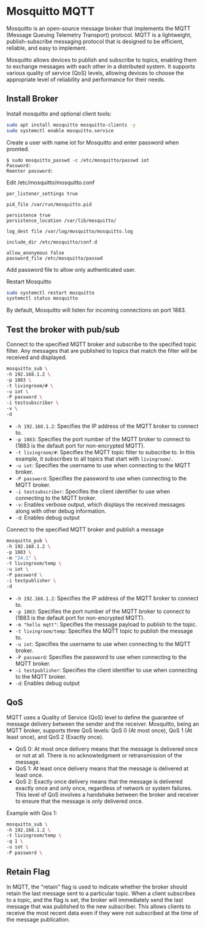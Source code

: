 # Mosquitto MQTT

Mosquitto is an open-source message broker that implements the MQTT (Message Queuing Telemetry Transport) protocol. MQTT is a lightweight, publish-subscribe messaging protocol that is designed to be efficient, reliable, and easy to implement.

Mosquitto allows devices to publish and subscribe to topics, enabling them to exchange messages with each other in a distributed system. It supports various quality of service (QoS) levels, allowing devices to choose the appropriate level of reliability and performance for their needs.

## Install Broker

Install mosquitto and optional client tools:
```bash
sudo apt install mosquitto mosquitto-clients -y
sudo systemctl enable mosquitto.service
```

Create a user with name iot for Mosquitto and enter password when promted.
```console
$ sudo mosquitto_passwd -c /etc/mosquitto/passwd iot
Password: 
Reenter password: 
```

Edit /etc/mosquitto/mosquitto.conf
```
per_listener_settings true

pid_file /var/run/mosquitto.pid

persistence true
persistence_location /var/lib/mosquitto/

log_dest file /var/log/mosquitto/mosquitto.log

include_dir /etc/mosquitto/conf.d

allow_anonymous false
password_file /etc/mosquitto/passwd
```
Add password file to allow only authenticated user.


Restart Mosquitto
```bash
sudo systemctl restart mosquitto
systemctl status mosquitto
```

By default, Mosquitto will listen for incoming connections on port 1883. 

## Test the broker with pub/sub

Connect to the specified MQTT broker and subscribe to the specified topic filter. Any messages that are published to topics that match the filter will be received and displayed.

```bash
mosquitto_sub \
-h 192.168.1.2 \
-p 1883 \
-t livingroom/# \
-u iot \
-P password \
-i testsubscriber \
-v \
-d
```

- `-h 192.168.1.2`: Specifies the IP address of the MQTT broker to connect to.
- `-p 1883`: Specifies the port number of the MQTT broker to connect to (1883 is the default port for non-encrypted MQTT).
- `-t livingroom/#`: Specifies the MQTT topic filter to subscribe to. In this example, it subscribes to all topics that start with `livingroom/`.
- `-u iot`: Specifies the username to use when connecting to the MQTT broker.
- `-P password`: Specifies the password to use when connecting to the MQTT broker.
- `-i testsubscriber`: Specifies the client identifier to use when connecting to the MQTT broker.
- `-v`: Enables verbose output, which displays the received messages along with other debug information.
- `-d`: Enables debug output


Connect to the specified MQTT broker and publish a message 
```bash
mosquitto_pub \
-h 192.168.1.2 \
-p 1883 \
-m "24.1" \
-t livingroom/temp \
-u iot \
-P password \
-i testpublisher \
-d
```

- `-h 192.168.1.2`: Specifies the IP address of the MQTT broker to connect to.
- `-p 1883`: Specifies the port number of the MQTT broker to connect to (1883 is the default port for non-encrypted MQTT).
- `-m "hello mqtt"`: Specifies the message payload to publish to the topic.
- `-t livingroom/temp`: Specifies the MQTT topic to publish the message to.
- `-u iot`: Specifies the username to use when connecting to the MQTT broker.
- `-P password`: Specifies the password to use when connecting to the MQTT broker.
- `-i testpublisher`: Specifies the client identifier to use when connecting to the MQTT broker.
- `-d`: Enables debug output

## QoS

MQTT uses a Quality of Service (QoS) level to define the guarantee of message delivery between the sender and the receiver. Mosquitto, being an MQTT broker, supports three QoS levels: QoS 0 (At most once), QoS 1 (At least once), and QoS 2 (Exactly once).

- QoS 0: At most once delivery means that the message is delivered once or not at all. There is no acknowledgment or retransmission of the message.
- QoS 1: At least once delivery means that the message is delivered at least once.
- QoS 2: Exactly once delivery means that the message is delivered exactly once and only once, regardless of network or system failures. This level of QoS involves a handshake between the broker and receiver to ensure that the message is only delivered once.

Example with Qos 1:
```bash
mosquitto_sub \
-h 192.168.1.2 \
-t livingroom/temp \
-q 1 \
-u iot \
-P password \
```

## Retain Flag
In MQTT, the "retain" flag is used to indicate whether the broker should retain the last message sent to a particular topic. When a client subscribes to a topic, and the flag is set, the broker will immediately send the last message that was published to the new subscriber. This allows clients to receive the most recent data even if they were not subscribed at the time of the message publication.